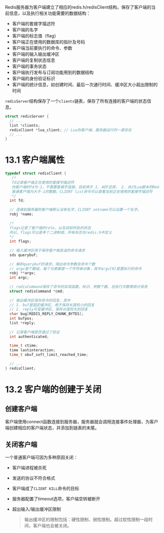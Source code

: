 Redis服务器为客户端建立了相应的redis.h/redisClient结构，保存了客户端的当前信息，以及执行相关功能需要的数据结构：

- 客户端的套接字描述符
- 客户端的名字
- 客户端的标志值（flag）
- 客户端正在使用的数据库的指针及号码
- 客户端当前要执行的命令、参数
- 客户端的输入输出缓冲区
- 客户端的复制状态信息
- 客户端的事务状态
- 客户端执行发布与订阅功能用到的数据结构
- 客户端的身份验证标识
- 客户端的统计信息，如创建时间、最后一次通行时间、缓冲区大小超出限制的时间

`redisServer`结构保存了一个`clients`链表，保存了所有连接的客户端的状态信息。

```c
struct redisServer {
  // ...
  list *clients;
  redisClient *lua_client; // Lua伪客户端，服务器运行时一直存在
  // ...
}
```

# 13.1 客户端属性

```c
typedef struct redisClient {
   /* 
   fd记录客户端正在使用的套接字描述符
   伪客户端的fd为-1，不需要套接字连接，目前用于 1. AOF还原， 2. 执行Lua脚本的Redis命令
   普通客户端为大于-1的整数。CLIENT list命令可以查看当前正在使用的套接字描述符
   */
  int fd;
  
  // 连接到服务器的客户端默认没有名字，CLIENT setname可以设置一个名字。
  robj *name;
  
  /*
  flags记录了客户端的role，以及目前所处的状态
  所以，flags可以是多个二进制或，所有标志在redis.h中定义
  */
  int flags;
  
  // 输入缓冲区用于保存客户端发送的命令请求
  sds querybuf;
  
  // 解析querybuf的请求，得出命令参数及命令个数
  // argv是个数组，每个元素都是一个字符串对象，其中argv[0]是要执行的命令
  robj **argv;
  int argc;
  
  // redisCommand保存了命令的实现函数，标识、参数个数、总执行次数等统计信息
  struct redisCommand *cmd;
  
  // 输出缓冲区保存命令的回复，其中
  // 1. buf是固定缓冲区，用于保存长度较小的回复
  // 2. reply可变缓冲区，保存长度较大的回复
  char bug[REDIS_REPLY_CHUNK_BYTES];
  int bufpos;
  list *reply;
  
  // 记录客户端是否通过了验证
  int authenticated;
  
  time_t ctime;
  time lastinteraction;
  time_t obuf_soft_limit_reached_time;
  
  // ...
} redisClient;
```

# 13.2 客户端的创建于关闭

## 创建客户端

客户端使用connect函数连接到服务器，服务器就会调用连接事件处理器，为客户端创建相应的客户端状态，并添加到链表的末尾。

## 关闭客户端

一个普通客户端可因为多种原因关闭：

- 客户端进程被杀死

- 发送的协议不符合格式

- 客户端成了`CLIENT KILL`命令的目标

- 服务器配置了timeout选项，客户端空转被断开

- 超出输入/输出缓冲区限制

  > 输出缓冲区的限制包括：硬性限制、弱性限制。超过软性限制一段时间，客户端也会被关闭。

